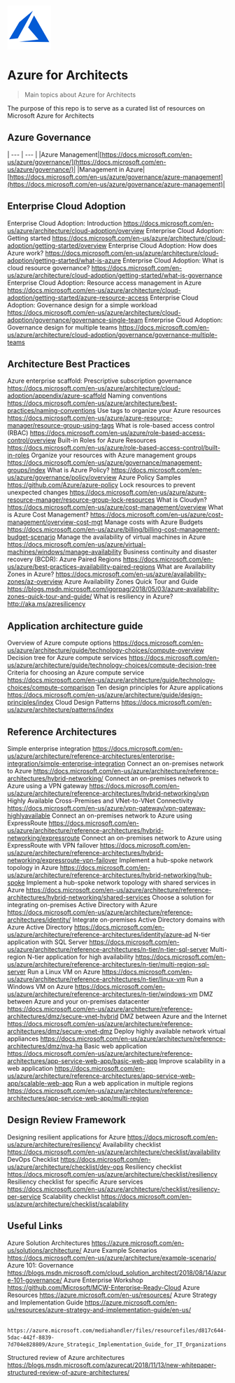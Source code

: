 ![Azure Logo](/images/azure-logo.png)

# Azure for Architects
>Main topics about Azure for Architects 

The purpose of this repo is to serve as a curated list of resources on Microsoft Azure for Architects

## Azure Governance
| --- | --- |
|Azure Management|[https://docs.microsoft.com/en-us/azure/governance/](https://docs.microsoft.com/en-us/azure/governance/)|
|Management in Azure|[https://docs.microsoft.com/en-us/azure/governance/azure-management](https://docs.microsoft.com/en-us/azure/governance/azure-management)|

## Enterprise Cloud Adoption
Enterprise Cloud Adoption: Introduction	https://docs.microsoft.com/en-us/azure/architecture/cloud-adoption/overview
Enterprise Cloud Adoption: Getting started	https://docs.microsoft.com/en-us/azure/architecture/cloud-adoption/getting-started/overview
Enterprise Cloud Adoption: How does Azure work?	https://docs.microsoft.com/en-us/azure/architecture/cloud-adoption/getting-started/what-is-azure
Enterprise Cloud Adoption: What is cloud resource governance?	 https://docs.microsoft.com/en-us/azure/architecture/cloud-adoption/getting-started/what-is-governance
Enterprise Cloud Adoption: Resource access management in Azure	https://docs.microsoft.com/en-us/azure/architecture/cloud-adoption/getting-started/azure-resource-access
Enterprise Cloud Adoption: Governance design for a simple workload	https://docs.microsoft.com/en-us/azure/architecture/cloud-adoption/governance/governance-single-team
Enterprise Cloud Adoption: Governance design for multiple teams	https://docs.microsoft.com/en-us/azure/architecture/cloud-adoption/governance/governance-multiple-teams

## Architecture Best Practices
Azure enterprise scaffold: Prescriptive subscription governance	https://docs.microsoft.com/en-us/azure/architecture/cloud-adoption/appendix/azure-scaffold
Naming conventions	https://docs.microsoft.com/en-us/azure/architecture/best-practices/naming-conventions
Use tags to organize your Azure resources	https://docs.microsoft.com/en-us/azure/azure-resource-manager/resource-group-using-tags
What is role-based access control (RBAC)	https://docs.microsoft.com/en-us/azure/role-based-access-control/overview
Built-in Roles for Azure Resources	https://docs.microsoft.com/en-us/azure/role-based-access-control/built-in-roles
Organize your resources with Azure management groups	https://docs.microsoft.com/en-us/azure/governance/management-groups/index
What is Azure Policy?	https://docs.microsoft.com/en-us/azure/governance/policy/overview
Azure Policy Samples	https://github.com/Azure/azure-policy
Lock resources to prevent unexpected changes	https://docs.microsoft.com/en-us/azure/azure-resource-manager/resource-group-lock-resources
What is Cloudyn?	https://docs.microsoft.com/en-us/azure/cost-management/overview
What is Azure Cost Management?	https://docs.microsoft.com/en-us/azure/cost-management/overview-cost-mgt
Manage costs with Azure Budgets	https://docs.microsoft.com/en-us/azure/billing/billing-cost-management-budget-scenario
Manage the availability of virtual machines in Azure	https://docs.microsoft.com/en-us/azure/virtual-machines/windows/manage-availability
Business continuity and disaster recovery (BCDR): Azure Paired Regions	https://docs.microsoft.com/en-us/azure/best-practices-availability-paired-regions
What are Availability Zones in Azure?	https://docs.microsoft.com/en-us/azure/availability-zones/az-overview
Azure Availability Zones Quick Tour and Guide	https://blogs.msdn.microsoft.com/igorpag/2018/05/03/azure-availability-zones-quick-tour-and-guide/
What is resiliency in Azure?	http://aka.ms/azresilicency

## Application architecture guide
Overview of Azure compute options	https://docs.microsoft.com/en-us/azure/architecture/guide/technology-choices/compute-overview
Decision tree for Azure compute services	https://docs.microsoft.com/en-us/azure/architecture/guide/technology-choices/compute-decision-tree
Criteria for choosing an Azure compute service	https://docs.microsoft.com/en-us/azure/architecture/guide/technology-choices/compute-comparison
Ten design principles for Azure applications	https://docs.microsoft.com/en-us/azure/architecture/guide/design-principles/index
Cloud Design Patterns	https://docs.microsoft.com/en-us/azure/architecture/patterns/index

## Reference Architectures
Simple enterprise integration	https://docs.microsoft.com/en-us/azure/architecture/reference-architectures/enterprise-integration/simple-enterprise-integration
Connect an on-premises network to Azure	https://docs.microsoft.com/en-us/azure/architecture/reference-architectures/hybrid-networking/
Connect an on-premises network to Azure using a VPN gateway	https://docs.microsoft.com/en-us/azure/architecture/reference-architectures/hybrid-networking/vpn
Highly Available Cross-Premises and VNet-to-VNet Connectivity	https://docs.microsoft.com/en-us/azure/vpn-gateway/vpn-gateway-highlyavailable
Connect an on-premises network to Azure using ExpressRoute	https://docs.microsoft.com/en-us/azure/architecture/reference-architectures/hybrid-networking/expressroute
Connect an on-premises network to Azure using ExpressRoute with VPN failover	https://docs.microsoft.com/en-us/azure/architecture/reference-architectures/hybrid-networking/expressroute-vpn-failover
Implement a hub-spoke network topology in Azure	https://docs.microsoft.com/en-us/azure/architecture/reference-architectures/hybrid-networking/hub-spoke
Implement a hub-spoke network topology with shared services in Azure	https://docs.microsoft.com/en-us/azure/architecture/reference-architectures/hybrid-networking/shared-services
Choose a solution for integrating on-premises Active Directory with Azure	https://docs.microsoft.com/en-us/azure/architecture/reference-architectures/identity/
Integrate on-premises Active Directory domains with Azure Active Directory	https://docs.microsoft.com/en-us/azure/architecture/reference-architectures/identity/azure-ad
N-tier application with SQL Server	https://docs.microsoft.com/en-us/azure/architecture/reference-architectures/n-tier/n-tier-sql-server
Multi-region N-tier application for high availability	https://docs.microsoft.com/en-us/azure/architecture/reference-architectures/n-tier/multi-region-sql-server
Run a Linux VM on Azure	https://docs.microsoft.com/en-us/azure/architecture/reference-architectures/n-tier/linux-vm
Run a Windows VM on Azure	https://docs.microsoft.com/en-us/azure/architecture/reference-architectures/n-tier/windows-vm
DMZ between Azure and your on-premises datacenter	https://docs.microsoft.com/en-us/azure/architecture/reference-architectures/dmz/secure-vnet-hybrid
DMZ between Azure and the Internet	https://docs.microsoft.com/en-us/azure/architecture/reference-architectures/dmz/secure-vnet-dmz
Deploy highly available network virtual appliances	https://docs.microsoft.com/en-us/azure/architecture/reference-architectures/dmz/nva-ha
Basic web application	https://docs.microsoft.com/en-us/azure/architecture/reference-architectures/app-service-web-app/basic-web-app
Improve scalability in a web application	https://docs.microsoft.com/en-us/azure/architecture/reference-architectures/app-service-web-app/scalable-web-app
Run a web application in multiple regions	https://docs.microsoft.com/en-us/azure/architecture/reference-architectures/app-service-web-app/multi-region

## Design Review Framework
Designing resilient applications for Azure	https://docs.microsoft.com/en-us/azure/architecture/resiliency/
Availability checklist	https://docs.microsoft.com/en-us/azure/architecture/checklist/availability
DevOps Checklist	https://docs.microsoft.com/en-us/azure/architecture/checklist/dev-ops
Resiliency checklist	https://docs.microsoft.com/en-us/azure/architecture/checklist/resiliency
Resiliency checklist for specific Azure services	https://docs.microsoft.com/en-us/azure/architecture/checklist/resiliency-per-service
Scalability checklist	https://docs.microsoft.com/en-us/azure/architecture/checklist/scalability

## Useful Links
Azure Solution Architectures	 https://azure.microsoft.com/en-us/solutions/architecture/
Azure Example Scenarios	https://docs.microsoft.com/en-us/azure/architecture/example-scenario/
Azure 101: Governance	https://blogs.msdn.microsoft.com/cloud_solution_architect/2018/08/14/azure-101-governance/
Azure Enterprise Workshop	https://github.com/Microsoft/MCW-Enterprise-Ready-Cloud
Azure Resources	https://azure.microsoft.com/en-us/resources/
Azure Strategy and Implementation Guide	https://azure.microsoft.com/en-us/resources/azure-strategy-and-implementation-guide/en-us/
	
						https://azure.microsoft.com/mediahandler/files/resourcefiles/d817c644-5dac-442f-8839-7d704e828809/Azure_Strategic_Implementation_Guide_for_IT_Organizations.pdf
	
Structured review of Azure architectures	https://blogs.msdn.microsoft.com/azurecat/2018/11/13/new-whitepaper-structured-review-of-azure-architectures/


